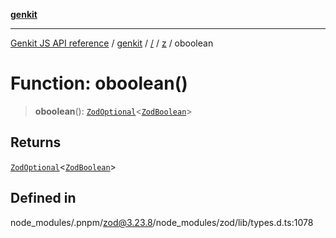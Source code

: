 [**genkit**](../../../README.md)

***

[Genkit JS API reference](../../../../README.md) / [genkit](../../../README.md) / [/](../../../README.md) / [z](../README.md) / oboolean

# Function: oboolean()

> **oboolean**(): [`ZodOptional`](../classes/ZodOptional.md)\<[`ZodBoolean`](../classes/ZodBoolean.md)\>

## Returns

[`ZodOptional`](../classes/ZodOptional.md)\<[`ZodBoolean`](../classes/ZodBoolean.md)\>

## Defined in

node\_modules/.pnpm/zod@3.23.8/node\_modules/zod/lib/types.d.ts:1078
